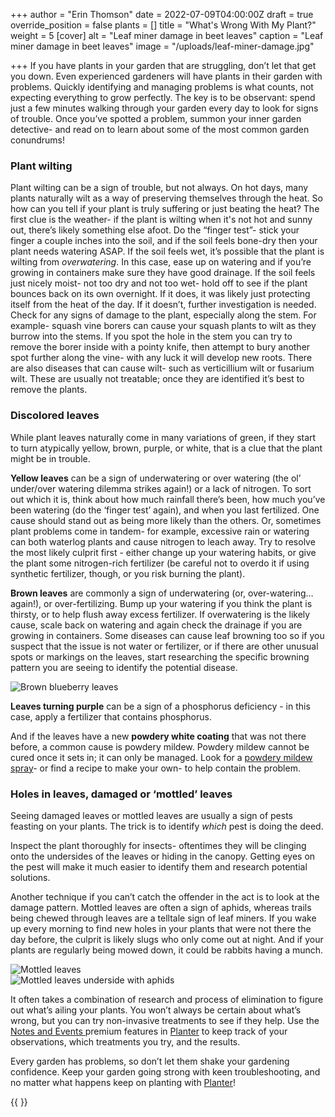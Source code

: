 +++
author = "Erin Thomson"
date = 2022-07-09T04:00:00Z
draft = true
override_position = false
plants = []
title = "What's Wrong With My Plant?"
weight = 5
[cover]
alt = "Leaf miner damage in beet leaves"
caption = "Leaf miner damage in beet leaves"
image = "/uploads/leaf-miner-damage.jpg"

+++
If you have plants in your garden that are struggling, don’t let that get you down. Even experienced gardeners will have plants in their garden with problems. Quickly identifying and managing problems is what counts, not expecting everything to grow perfectly. The key is to be observant: spend just a few minutes walking through your garden every day to look for signs of trouble. Once you’ve spotted a problem, summon your inner garden detective- and read on to learn about some of the most common garden conundrums!

### Plant wilting

Plant wilting can be a sign of trouble, but not always. On hot days, many plants naturally wilt as a way of preserving themselves through the heat. So how can you tell if your plant is truly suffering or just beating the heat? The first clue is the weather- if the plant is wilting when it's not hot and sunny out, there’s likely something else afoot. Do the “finger test”- stick your finger a couple inches into the soil, and if the soil feels bone-dry then your plant needs watering ASAP. If the soil feels wet, it’s possible that the plant is wilting from _overwatering_. In this case, ease up on watering and if you’re growing in containers make sure they have good drainage. If the soil feels just nicely moist- not too dry and not too wet- hold off to see if the plant bounces back on its own overnight. If it does, it was likely just protecting itself from the heat of the day. If it doesn’t, further investigation is needed. Check for any signs of damage to the plant, especially along the stem. For example- squash vine borers can cause your squash plants to wilt as they burrow into the stems. If you spot the hole in the stem you can try to remove the borer inside with a pointy knife, then attempt to bury another spot further along the vine- with any luck it will develop new roots. There are also diseases that can cause wilt- such as verticillium wilt or fusarium wilt. These are usually not treatable; once they are identified it’s best to remove the plants.

### Discolored leaves

While plant leaves naturally come in many variations of green, if they start to turn atypically yellow, brown, purple, or white, that is a clue that the plant might be in trouble.

**Yellow leaves** can be a sign of underwatering or over watering (the ol’ under/over watering dilemma strikes again!) or a lack of nitrogen. To sort out which it is, think about how much rainfall there’s been, how much you’ve been watering (do the ‘finger test’ again), and when you last fertilized. One cause should stand out as being more likely than the others. Or, sometimes plant problems come in tandem- for example, excessive rain or watering can both waterlog plants and cause nitrogen to leach away. Try to resolve the most likely culprit first - either change up your watering habits, or give the plant some nitrogen-rich fertilizer (be careful not to overdo it if using synthetic fertilizer, though, or you risk burning the plant).

**Brown leaves** are commonly a sign of underwatering (or, over-watering…again!), or over-fertilizing. Bump up your watering if you think the plant is thirsty, or to help flush away excess fertilizer. If overwatering is the likely cause, scale back on watering and again check the drainage if you are growing in containers. Some diseases can cause leaf browning too so if you suspect that the issue is not water or fertilizer, or if there are other unusual spots or markings on the leaves, start researching the specific browning pattern you are seeing to identify the potential disease.

![Brown blueberry leaves](/uploads/brown-leaves.jpg)

**Leaves turning purple** can be a sign of a phosphorus deficiency - in this case, apply a fertilizer that contains phosphorus.

And if the leaves have a new **powdery white coating** that was not there before, a common cause is powdery mildew. Powdery mildew cannot be cured once it sets in; it can only be managed. Look for a [powdery mildew spray](https://www.amazon.com/s?k=powdery+mildew+spray)- or find a recipe to make your own- to help contain the problem.

### Holes in leaves, damaged or ‘mottled’ leaves

Seeing damaged leaves or mottled leaves are usually a sign of pests feasting on your plants. The trick is to identify _which_ pest is doing the deed.

Inspect the plant thoroughly for insects- oftentimes they will be clinging onto the undersides of the leaves or hiding in the canopy. Getting eyes on the pest will make it much easier to identify them and research potential solutions.

Another technique if you can’t catch the offender in the act is to look at the damage pattern. Mottled leaves are often a sign of aphids, whereas trails being chewed through leaves are a telltale sign of leaf miners. If you wake up every morning to find new holes in your plants that were not there the day before, the culprit is likely slugs who only come out at night. And if your plants are regularly being mowed down, it could be rabbits having a munch.

![Mottled leaves](/uploads/mottled-leaves.jpg)  
![Mottled leaves underside with aphids](/uploads/aphids-on-leaf.jpg)

It often takes a combination of research and process of elimination to figure out what’s ailing your plants. You won’t always be certain about what’s wrong, but you can try non-invasive treatments to see if they help. Use the [Notes and Events ](https://info.planter.garden/premium/#notes-and-events)premium features in [Planter](https://planter.garden/) to keep track of your observations, which treatments you try, and the results.

Every garden has problems, so don’t let them shake your gardening confidence. Keep your garden going strong with keen troubleshooting, and no matter what happens keep on planting with [Planter](https://planter.garden/)!

{{ <affiliate> }}